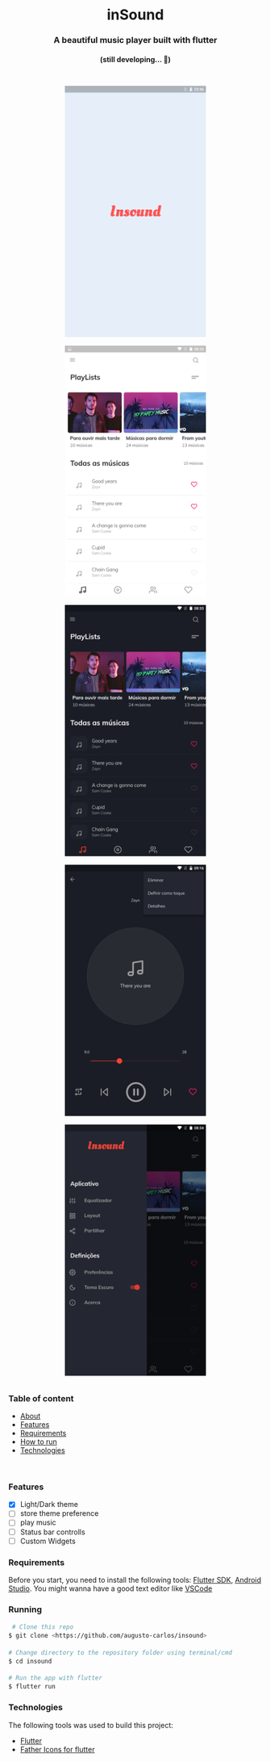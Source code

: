 <h1 align="center">inSound</h1>

<h3 align="center" id="about"> A beautiful music player built with flutter</h3>

<h4 align="center"> 
	(still developing...  🚧)
</h4>

<h1 align="center">
  <img alt="inSound" title="#inSound" src="./screenshots/img1.png" style="margin:5px" width=280/>
  <img alt="inSound" title="#inSound" src="./screenshots/img2.png" style="margin:5px" width=280/>
  <img alt="inSound" title="#inSound" src="./screenshots/img3.png" style="margin:5px" width=280/>
  <img alt="inSound" title="#inSound" src="./screenshots/img4.png" style="margin:5px" width=280/>
  <img alt="inSound" title="#inSound" src="./screenshots/img5.png" style="margin:5px" width=280/>
</h1>

### Table of content

<!--ts-->

- [About](#about)
- [Features](#features)
- [Requirements](#requirements)
- [How to run](#running)
- [Technologies](#technologies)
<!--te-->

<br>

### Features

- [x] Light/Dark theme
- [ ] store theme preference
- [ ] play music
- [ ] Status bar controlls
- [ ] Custom Widgets

### Requirements

Before you start, you need to install the following tools:
[Flutter SDK](https://github.com/flutter/flutter), [Android Studio](https://developer.android.com/studio/index.html#downloads). You might wanna have a good text editor like [VSCode](https://code.visualstudio.com/)

### Running

```bash
 # Clone this repo
$ git clone <https://github.com/augusto-carlos/insound>

# Change directory to the repository folder using terminal/cmd
$ cd insound

# Run the app with flutter
$ flutter run
```

### Technologies

The following tools was used to build this project:

- [Flutter](https://flutter.dev/)
- [Father Icons for flutter](https://pub.dev/packages?q=father_icon)
